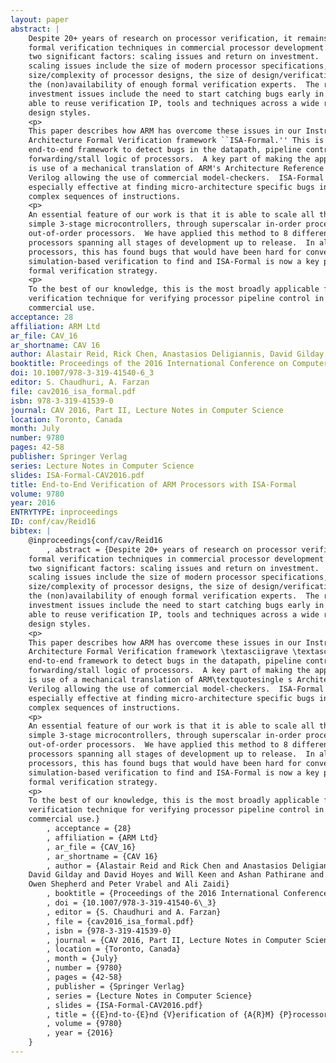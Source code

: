 ```yaml
---
layout: paper
abstract: |
    Despite 20+ years of research on processor verification, it remains hard to use
    formal verification techniques in commercial processor development.  There are
    two significant factors: scaling issues and return on investment.  The
    scaling issues include the size of modern processor specifications, the
    size/complexity of processor designs, the size of design/verification teams and
    the (non)availability of enough formal verification experts.  The return on
    investment issues include the need to start catching bugs early in development, the need to continue catching bugs throughout development, and the need to be
    able to reuse verification IP, tools and techniques across a wide range of
    design styles.
    <p>
    This paper describes how ARM has overcome these issues in our Instruction Set
    Architecture Formal Verification framework ``ISA-Formal.'' This is an
    end-to-end framework to detect bugs in the datapath, pipeline control and
    forwarding/stall logic of processors.  A key part of making the approach scale
    is use of a mechanical translation of ARM's Architecture Reference Manuals to
    Verilog allowing the use of commercial model-checkers.  ISA-Formal has proven
    especially effective at finding micro-architecture specific bugs involving
    complex sequences of instructions.
    <p>
    An essential feature of our work is that it is able to scale all the way from
    simple 3-stage microcontrollers, through superscalar in-order processors up to
    out-of-order processors.  We have applied this method to 8 different ARM
    processors spanning all stages of development up to release.  In all
    processors, this has found bugs that would have been hard for conventional
    simulation-based verification to find and ISA-Formal is now a key part of ARM's
    formal verification strategy.
    <p>
    To the best of our knowledge, this is the most broadly applicable formal
    verification technique for verifying processor pipeline control in mainstream
    commercial use.
acceptance: 28
affiliation: ARM Ltd
ar_file: CAV_16
ar_shortname: CAV 16
author: Alastair Reid, Rick Chen, Anastasios Deligiannis, David Gilday, David Hoyes, Will Keen, Ashan Pathirane, Owen Shepherd, Peter Vrabel, Ali Zaidi
booktitle: Proceedings of the 2016 International Conference on Computer Aided Verification (CAV'16)
doi: 10.1007/978-3-319-41540-6_3
editor: S. Chaudhuri, A. Farzan
file: cav2016_isa_formal.pdf
isbn: 978-3-319-41539-0
journal: CAV 2016, Part II, Lecture Notes in Computer Science
location: Toronto, Canada
month: July
number: 9780
pages: 42-58
publisher: Springer Verlag
series: Lecture Notes in Computer Science
slides: ISA-Formal-CAV2016.pdf
title: End-to-End Verification of ARM Processors with ISA-Formal
volume: 9780
year: 2016
ENTRYTYPE: inproceedings
ID: conf/cav/Reid16
bibtex: |
    @inproceedings{conf/cav/Reid16
        , abstract = {Despite 20+ years of research on processor verification, it remains hard to use
    formal verification techniques in commercial processor development.  There are
    two significant factors: scaling issues and return on investment.  The
    scaling issues include the size of modern processor specifications, the
    size/complexity of processor designs, the size of design/verification teams and
    the (non)availability of enough formal verification experts.  The return on
    investment issues include the need to start catching bugs early in development, the need to continue catching bugs throughout development, and the need to be
    able to reuse verification IP, tools and techniques across a wide range of
    design styles.
    <p>
    This paper describes how ARM has overcome these issues in our Instruction Set
    Architecture Formal Verification framework \textasciigrave \textasciigrave ISA-Formal.\textquotesingle \textquotesingle  This is an
    end-to-end framework to detect bugs in the datapath, pipeline control and
    forwarding/stall logic of processors.  A key part of making the approach scale
    is use of a mechanical translation of ARM\textquotesingle s Architecture Reference Manuals to
    Verilog allowing the use of commercial model-checkers.  ISA-Formal has proven
    especially effective at finding micro-architecture specific bugs involving
    complex sequences of instructions.
    <p>
    An essential feature of our work is that it is able to scale all the way from
    simple 3-stage microcontrollers, through superscalar in-order processors up to
    out-of-order processors.  We have applied this method to 8 different ARM
    processors spanning all stages of development up to release.  In all
    processors, this has found bugs that would have been hard for conventional
    simulation-based verification to find and ISA-Formal is now a key part of ARM\textquotesingle s
    formal verification strategy.
    <p>
    To the best of our knowledge, this is the most broadly applicable formal
    verification technique for verifying processor pipeline control in mainstream
    commercial use.}
        , acceptance = {28}
        , affiliation = {ARM Ltd}
        , ar_file = {CAV_16}
        , ar_shortname = {CAV 16}
        , author = {Alastair Reid and Rick Chen and Anastasios Deligiannis and
    David Gilday and David Hoyes and Will Keen and Ashan Pathirane and
    Owen Shepherd and Peter Vrabel and Ali Zaidi}
        , booktitle = {Proceedings of the 2016 International Conference on Computer Aided Verification (CAV\textquotesingle 16)}
        , doi = {10.1007/978-3-319-41540-6\_3}
        , editor = {S. Chaudhuri and A. Farzan}
        , file = {cav2016_isa_formal.pdf}
        , isbn = {978-3-319-41539-0}
        , journal = {CAV 2016, Part II, Lecture Notes in Computer Science}
        , location = {Toronto, Canada}
        , month = {July}
        , number = {9780}
        , pages = {42-58}
        , publisher = {Springer Verlag}
        , series = {Lecture Notes in Computer Science}
        , slides = {ISA-Formal-CAV2016.pdf}
        , title = {{E}nd-to-{E}nd {V}erification of {A{R}M} {P}rocessors with {I{S}A-{F}ormal}}
        , volume = {9780}
        , year = {2016}
    }
---
```

